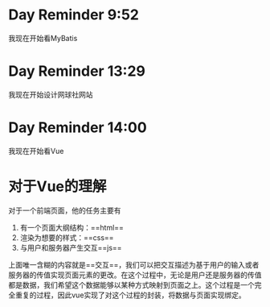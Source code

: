 # Day Reminder 9:52

我现在开始看MyBatis


# Day Reminder 13:29

我现在开始设计网球社网站

# Day Reminder 14:00 

我现在开始看Vue

# 对于Vue的理解

对于一个前端页面，他的任务主要有

1. 有一个页面大纲结构：==html==
2. 渲染为想要的样式：==css==
3. 与用户和服务器产生交互==js==

上面唯一含糊的内容就是==交互==，我们可以把交互描述为基于用户的输入或者服务器的传值实现页面元素的更改。在这个过程中，无论是用户还是服务器的传值都是数据，我们希望这个数据能够以某种方式映射到页面之上。这个过程是一个完全重复的过程，因此vue实现了对这个过程的封装，将数据与页面实现绑定。